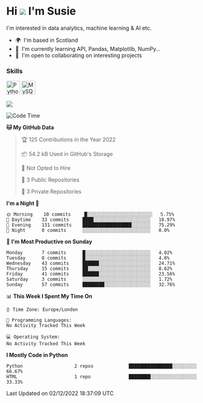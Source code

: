 <!--
**SkyinScotlandCodes/SkyinScotlandCodes** is a ✨ _special_ ✨ repository because its `README.md` (this file) appears on your GitHub profile.

Here are some ideas to get you started:

- 🔭 I’m currently working on ...
- 🌱 I’m currently learning ...
- 👯 I’m looking to collaborate on ...
- 🤔 I’m looking for help with ...
- 💬 Ask me about ...
- 📫 How to reach me: ...
- 😄 Pronouns: ...
- ⚡ Fun fact: ...
-->
<!--
[![Susie's GitHub stats](https://github-readme-stats.vercel.app/api?username=SkyinScotlandCodes&show_icons=true&theme=dracula)](https://github.com/anuraghazra/github-readme-stats)
-->

Hi ![](https://user-images.githubusercontent.com/18350557/176309783-0785949b-9127-417c-8b55-ab5a4333674e.gif) I'm Susie
=============================================================================================================================

I'm interested in data analytics, machine learning & AI etc.

*   🌍  I'm based in Scotland
*   🧠  I'm currently learning API, Pandas, Matplotlib, NumPy...
*   🤝  I'm open to collaborating on interesting projects

### Skills 
<p align="left">
<a href="https://www.python.org/" target="_blank" rel="noreferrer"><img src="https://raw.githubusercontent.com/danielcranney/readme-generator/main/public/icons/skills/python-colored.svg" width="36" height="36" alt="Python" /></a>
<a href="https://www.mysql.com/" target="_blank" rel="noreferrer"><img src="https://raw.githubusercontent.com/danielcranney/readme-generator/main/public/icons/skills/mysql-colored.svg" width="36" height="36" alt="MySQL" /></a>
</p>

![](https://komarev.com/ghpvc/?username=SkyinScotlandCodes)
                    
<!--START_SECTION:waka-->
![Code Time](http://img.shields.io/badge/Code%20Time-106%20hrs%2012%20mins-blue)

**🐱 My GitHub Data** 

> 🏆 125 Contributions in the Year 2022
 > 
> 📦 54.2 kB Used in GitHub's Storage 
 > 
> 🚫 Not Opted to Hire
 > 
> 📜 3 Public Repositories 
 > 
> 🔑 3 Private Repositories  
 > 
**I'm a Night 🦉** 

```text
🌞 Morning    10 commits     █░░░░░░░░░░░░░░░░░░░░░░░░   5.75% 
🌆 Daytime    33 commits     ████░░░░░░░░░░░░░░░░░░░░░   18.97% 
🌃 Evening    131 commits    ██████████████████░░░░░░░   75.29% 
🌙 Night      0 commits      ░░░░░░░░░░░░░░░░░░░░░░░░░   0.0%

```
📅 **I'm Most Productive on Sunday** 

```text
Monday       7 commits      █░░░░░░░░░░░░░░░░░░░░░░░░   4.02% 
Tuesday      8 commits      █░░░░░░░░░░░░░░░░░░░░░░░░   4.6% 
Wednesday    43 commits     ██████░░░░░░░░░░░░░░░░░░░   24.71% 
Thursday     15 commits     ██░░░░░░░░░░░░░░░░░░░░░░░   8.62% 
Friday       41 commits     ██████░░░░░░░░░░░░░░░░░░░   23.56% 
Saturday     3 commits      ░░░░░░░░░░░░░░░░░░░░░░░░░   1.72% 
Sunday       57 commits     ████████░░░░░░░░░░░░░░░░░   32.76%

```


📊 **This Week I Spent My Time On** 

```text
⌚︎ Time Zone: Europe/London

💬 Programming Languages: 
No Activity Tracked This Week

💻 Operating System: 
No Activity Tracked This Week

```

**I Mostly Code in Python** 

```text
Python                   2 repos             ████████████████░░░░░░░░░   66.67% 
HTML                     1 repo              ████████░░░░░░░░░░░░░░░░░   33.33%

```



 Last Updated on 02/12/2022 18:37:09 UTC
<!--END_SECTION:waka-->




<!--
![visitor badge](https://visitor-badge.glitch.me/badge?page_id=SkyinScotlandCodes.SkyinScotlandCodes&left_color=purple&right_color=gray) 
-->
